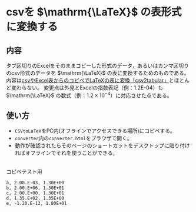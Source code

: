 # csvを $\mathrm{\LaTeX}$ の表形式に変換する

## 内容
タブ区切りのExcelをそのままコピーした形式のデータ，あるいはカンマ区切りのcsv形式のデータを $\mathrm{\LaTeX}$ の表に変換するためのものである。  
内容は<a href="https://rra.yahansugi.com/scriptapplet/csv2tabular/">csvやExcel表からのコピペでLaTeXの表に変換「csv2tabular」</a>とほとんど変わらない。
変更点は外見とExcelの指数表記（例：1.2E-04）も $\mathrm{\LaTeX}$ の数式（例：$1.2\times 10^{-4}$）に対応させた点である。

## 使い方
- `CSVtoLaTeX`をPC内(オフラインでアクセスできる場所)にコピペする。
- `converter`内の`converter.html`をブラウザで開く。
- 動作が確認されたらそのページのショートカットをデスクトップに貼り付ければオフラインでそれを使うことができる。

<br>
コピペテスト用  

```
a, 2.00.E-03, 1.30E+00
b, 2.00.E+06, 1.30E+01
c, 2.00.E+00, 1.30E+01
d, 1.35.E+02, 1.35E+00
e, -1.20.E-13, 1.80E+01
```
